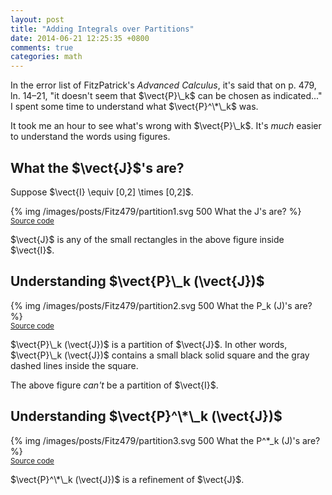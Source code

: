 ```yaml
---
layout: post
title: "Adding Integrals over Partitions"
date: 2014-06-21 12:25:35 +0800
comments: true
categories: math
---
```


In the error list of FitzPatrick's *Advanced Calculus*, it's said that
on p. 479, ln. 14–21, "it doesn't seem that $\vect{P}\_k$ can be
chosen as indicated..."  I spent some time to understand what
$\vect{P}^\*\_k$ was.

It took me an hour to see what's wrong with $\vect{P}\_k$.  It's
*much* easier to understand the words using figures.

<!-- more -->

What the $\vect{J}$'s are?
---

Suppose $\vect{I} \equiv [0,2] \times [0,2]$.

{% img /images/posts/Fitz479/partition1.svg 500 What the J's are? %}  
<small>[Source code][Partition1Src]</small>

$\vect{J}$ is any of the small rectangles in the above figure inside
$\vect{I}$.

Understanding $\vect{P}\_k (\vect{J})$
---

{% img /images/posts/Fitz479/partition2.svg 500 What the P_k (J)'s are? %}  
<small>[Source code][Partition2Src]</small>

$\vect{P}\_k (\vect{J})$ is a partition of $\vect{J}$.  In other
words, $\vect{P}\_k (\vect{J})$ contains a small black solid square
and the gray dashed lines inside the square.

The above figure *can't* be a partition of $\vect{I}$.

Understanding $\vect{P}^\*\_k (\vect{J})$
---

{% img /images/posts/Fitz479/partition3.svg 500 What the P^*_k (J)'s are? %}  
<small>[Source code][Partition3Src]</small>

$\vect{P}^\*\_k (\vect{J})$ is a refinement of $\vect{J}$.

[Partition1Src]: /downloads/code/partition1.tex
[Partition2Src]: /downloads/code/partition2.tex
[Partition3Src]: /downloads/code/partition3.tex
